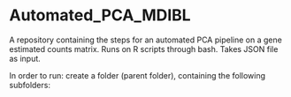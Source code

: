 # Automated_PCA_MDIBL
A repository containing the steps for an automated PCA pipeline on a gene estimated counts matrix. Runs on R scripts through bash. Takes JSON file as input.

In order to run:
create a folder (parent folder), containing the following subfolders:
